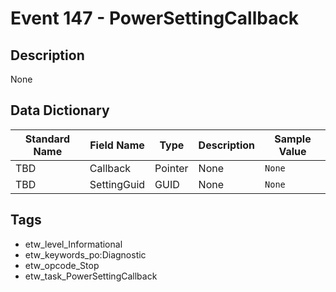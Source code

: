 # Event 147 - PowerSettingCallback

## Description
None

## Data Dictionary
|Standard Name|Field Name|Type|Description|Sample Value|
|---|---|---|---|---|
|TBD|Callback|Pointer|None|`None`|
|TBD|SettingGuid|GUID|None|`None`|

## Tags
* etw_level_Informational
* etw_keywords_po:Diagnostic
* etw_opcode_Stop
* etw_task_PowerSettingCallback